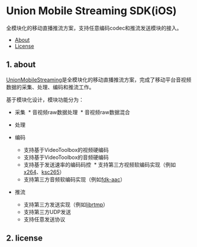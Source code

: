 # Union Mobile Streaming SDK(iOS)

全模块化的移动直播推流方案，支持任意编码codec和推流发送模块的接入。

* [About](#1-about)
* [License](#2-license)

## 1. about
[UnionMobileStreaming][ums]是全模块化的移动直播推流方案，完成了移动平台音视频数据的采集、处理、编码和推流工作。

基于模块化设计，模块功能分为：

* 采集
  * 音视频raw数据处理
  * 音视频raw数据混合

* 处理

* 编码
  * 支持基于VideoToolbox的视频硬编码
  * 支持基于VideoToolbox的音频硬编码
  * 支持基于发送速率的编码码控
  * 支持第三方视频软编码实现（例如[x264][x264]、[ksc265][ksc265]）
  * 支持第三方音频软编码实现（例如[fdk-aac][fdk-aac]）
  
* 推流
  * 支持第三方发送实现（例如[librtmp][librtmp]）
  * 支持第三方UDP发送
  * 支持任意发送协议

## 2. license

[ums]:https://github.com/ksvc/UnionMobileStreaming_iOS
[ksc265]:https://github.com/ksvc/ks265codec
[x264]:https://www.videolan.org/developers/x264.html
[fdk-aac]:http://wiki.hydrogenaud.io/index.php?title=Fraunhofer_FDK_AAC#.28lib.29fdk-aac
[librtmp]:https://rtmpdump.mplayerhq.hu/librtmp.3.html
[wiki]:https://github.com/ksvc/UnionMobileStreaming_iOS/wiki
[issues]:https://github.com/ksvc/UnionMobileStreaming_iOS/issues
